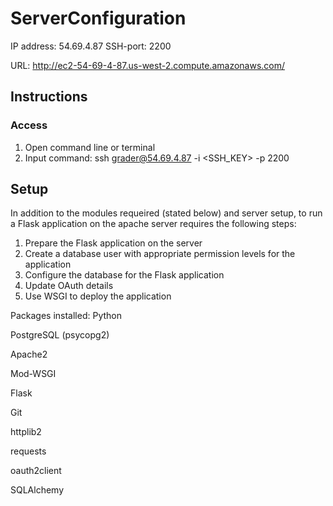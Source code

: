 # ServerConfiguration

IP address: 54.69.4.87
SSH-port: 2200

URL: http://ec2-54-69-4-87.us-west-2.compute.amazonaws.com/

## Instructions
### Access
1. Open command line or terminal
2. Input command: ssh grader@54.69.4.87 -i <SSH_KEY> -p 2200

## Setup
In addition to the modules requeired (stated below) and server setup, to run a Flask application on the apache server requires the following steps:
1. Prepare the Flask application on the server
2. Create a database user with appropriate permission levels for the application
2. Configure the database for the Flask application
3. Update OAuth details
4. Use WSGI to deploy the application


Packages installed:
Python

PostgreSQL (psycopg2)

Apache2

Mod-WSGI

Flask

Git

httplib2

requests

oauth2client

SQLAlchemy

